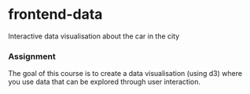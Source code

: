 # frontend-data
Interactive data visualisation about the car in the city

### Assignment

The goal of this course is to create a data visualisation (using d3) where you use data that can be explored through user interaction.
